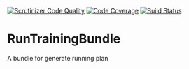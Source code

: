 [![Scrutinizer Code Quality](https://scrutinizer-ci.com/b/nbremont/runtrainingbundle/badges/quality-score.png?b=master&s=36aad19ce465b4bd4d3b22085503f2ba32fc13f5)](https://scrutinizer-ci.com/b/nbremont/runtrainingbundle/?branch=master) [![Code Coverage](https://scrutinizer-ci.com/b/nbremont/runtrainingbundle/badges/coverage.png?b=master&s=8ce220e9233d261df271c88aadbb5c9cf80bdcd8)](https://scrutinizer-ci.com/b/nbremont/runtrainingbundle/?branch=master) [![Build Status](https://scrutinizer-ci.com/b/nbremont/runtrainingbundle/badges/build.png?b=master&s=6f16549d417333a8e7d3d1ff65757306637af000)](https://scrutinizer-ci.com/b/nbremont/runtrainingbundle/build-status/master)
# RunTrainingBundle #
A bundle for generate running plan